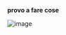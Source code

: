 **provo a fare cose**

![image](https://github.com/user-attachments/assets/685208a6-fce8-44de-a3be-0669aa6d153c)
